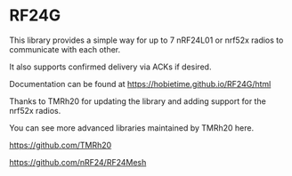 # RF24G
This library provides a simple way for up to 7 nRF24L01 or nrf52x radios to communicate with each other.

It also supports confirmed delivery via ACKs if desired.

Documentation can be found at https://hobietime.github.io/RF24G/html

Thanks to TMRh20 for updating the library and adding support for the nrf52x radios.

You can see more advanced libraries maintained by TMRh20 here.

https://github.com/TMRh20

https://github.com/nRF24/RF24Mesh
